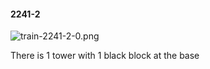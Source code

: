 #### 2241-2
![train-2241-2-0.png](https://github.com/lil-lab/nlvr/raw/master/nlvr/train/images/66/train-2241-2-0.png "train-2241-2-0.png")

There is 1 tower with 1 black block at the base